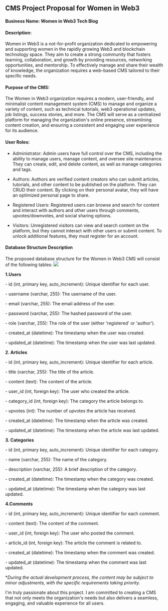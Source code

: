 

## CMS Project Proposal for Women in Web3

####  Business Name:  Women in Web3 Tech Blog

#### Description:

Women in Web3 is a not-for-profit organization dedicated to empowering and supporting women in the rapidly growing Web3 and blockchain technology space. They aim to create a strong community that fosters learning, collaboration, and growth by providing resources, networking opportunities, and mentorship. To effectively manage and share their wealth of knowledge, the organization requires a web-based CMS tailored to their specific needs.

 

#### Purpose of the CMS:

The Women in Web3 organization requires a modern, user-friendly, and minimalist content management system (CMS) to manage and organize a variety of content, such as technical tutorials, web3 operational updates, job listings, success stories, and more. The CMS will serve as a centralized platform for managing the organization's online presence, streamlining content creation, and ensuring a consistent and engaging user experience for its audience.

 

#### User Roles:

- Administrator: Admin users have full control over the CMS, including the ability to manage users, manage content, and oversee site maintenance. They can create, edit, and delete content, as well as manage categories and tags.

- Authors: Authors are verified content creators who can submit articles, tutorials, and other content to be published on the platform. They can CRUD their content. By clicking on their personal avatar, they will have an optimized personal page to share.

- Registered Users: Registered users can browse and search for content and interact with authors and other users through comments, upvotes/downvotes, and social sharing options.

- Visitors: Unregistered visitors can view and search content on the platform, but they cannot interact with other users or submit content. To unlock additional features, they must register for an account.

 

#### Database Structure Description

The proposed database structure for the Women in Web3 CMS will consist of the following tables:
![](https://ibb.co/rdmv7Vx)

**1.Users**

\-    id (int, primary key, auto_increment): Unique identifier for each user.

\-    username (varchar, 255): The username of the user.

\-    email (varchar, 255): The email address of the user.

\-    password (varchar, 255): The hashed password of the user.

\-    role (varchar, 255): The role of the user (either 'registered' or 'author').

\-    created_at (datetime): The timestamp when the user was created.

\-    updated_at (datetime): The timestamp when the user was last updated.

**2. Articles**

\-    id (int, primary key, auto_increment): Unique identifier for each article.

\-    title (varchar, 255): The title of the article.

\-    content (text): The content of the article.

\-    user_id (int, foreign key): The user who created the article.

\-    category_id (int, foreign key): The category the article belongs to.

\-    upvotes (int): The number of upvotes the article has received.

\-    created_at (datetime): The timestamp when the article was created.

\-    updated_at (datetime): The timestamp when the article was last updated.

**3. Categories**

\-    id (int, primary key, auto_increment): Unique identifier for each category.

\-    name (varchar, 255): The name of the category.

\-    description (varchar, 255): A brief description of the category.

\-    created_at (datetime): The timestamp when the category was created.

\-    updated_at (datetime): The timestamp when the category was last updated.

 **4.Comments**

\-    id (int, primary key, auto_increment): Unique identifier for each comment.

\-    content (text): The content of the comment.

\-    user_id (int, foreign key): The user who posted the comment.

\-    article_id (int, foreign key): The article the comment is related to.

\-    created_at (datetime): The timestamp when the comment was created.

\-    updated_at (datetime): The timestamp when the comment was last updated.

**During the actual development process, the content may be subject to minor adjustments, with the specific requirements taking priority.*

 

I'm truly passionate about this project. I am committed to creating a CMS that not only meets the organization's needs but also delivers a seamless, engaging, and valuable experience for all users.
